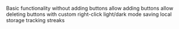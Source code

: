 Basic functionality without adding buttons
allow adding buttons
allow deleting buttons with custom right-click
light/dark mode
saving local storage
tracking streaks